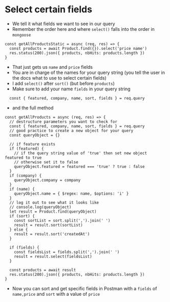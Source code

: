 # Select certain fields
* We tell it what fields we want to see in our query
* Remember the order here and where `select()` falls into the order in `mongoose`

```
const getAllProductsStatic = async (req, res) => {
  const products = await Product.find({}).select('price name')
  res.status(200).json({ products, nbHits: products.length })
}
```

* That just gets us `name` and `price` fields
* You are in charge of the names for your query string (you tell the user in the docs what to use to select certain fields)
* I add `select()` after `sort()` (but before `products`)
* Make sure to add your name `fields` in your query string

```
  const { featured, company, name, sort, fields } = req.query
```

* and the full method

```
const getAllProducts = async (req, res) => {
  // destructure parameters you want to check for
  const { featured, company, name, sort, fields } = req.query
  // good practice to create a new object for your query
  const queryObject = {}

  // if feature exists
  if (featured) {
    // if the query string value of 'true' then set new object featured to true
    // otherwise set it to false
    queryObject.featured = featured === 'true' ? true : false
  }
  if (company) {
    queryObject.company = company
  }
  if (name) {
    queryObject.name = { $regex: name, $options: 'i' }
  }
  // log it out to see what it looks like
  // console.log(queryObject)
  let result = Product.find(queryObject)
  if (sort) {
    const sortList = sort.split(',').join(' ')
    result = result.sort(sortList)
  } else {
    result = result.sort('createdAt')
  }

  if (fields) {
    const fieldsList = fields.split(',').join(' ')
    result = result.select(fieldsList)
  } 
   
  const products = await result
  res.status(200).json({ products, nbHits: products.length })
}
```

* Now you can sort and get specific fields in Postman with a `fields` of `name,price` and `sort` with a value of `price`

